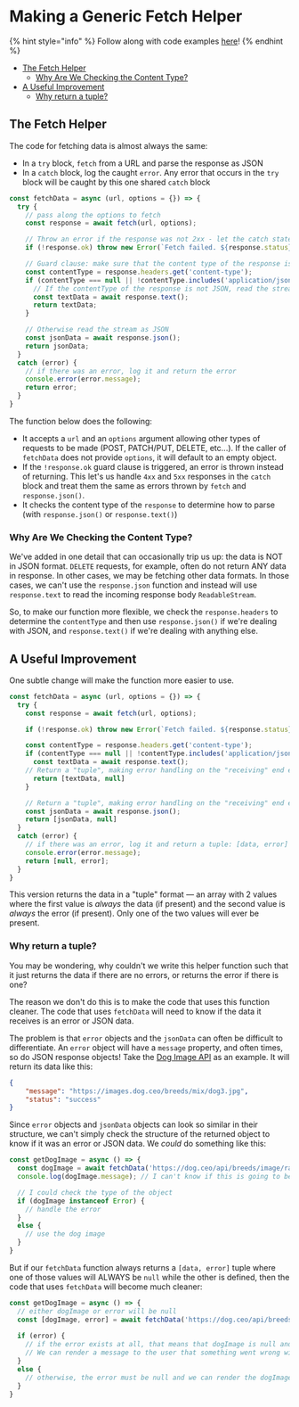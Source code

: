 # Making a Generic Fetch Helper

{% hint style="info" %}
Follow along with code examples [here](https://github.com/The-Marcy-Lab-School/3-0-3-async-await)!
{% endhint %}

- [The Fetch Helper](#the-fetch-helper)
  - [Why Are We Checking the Content Type?](#why-are-we-checking-the-content-type)
- [A Useful Improvement](#a-useful-improvement)
  - [Why return a tuple?](#why-return-a-tuple)

## The Fetch Helper

The code for fetching data is almost always the same:

* In a `try` block, `fetch` from a URL and parse the response as JSON
* In a `catch` block, log the caught `error`. Any error that occurs in the `try` block will be caught by this one shared `catch` block

```js
const fetchData = async (url, options = {}) => {
  try {
    // pass along the options to fetch
    const response = await fetch(url, options);

    // Throw an error if the response was not 2xx - let the catch statement handle it
    if (!response.ok) throw new Error(`Fetch failed. ${response.status} ${response.statusText}`)

    // Guard clause: make sure that the content type of the response is JSON before reading it
    const contentType = response.headers.get('content-type');
    if (contentType === null || !contentType.includes('application/json')) {
      // If the contentType of the response is not JSON, read the stream as plain text
      const textData = await response.text();
      return textData;
    }

    // Otherwise read the stream as JSON
    const jsonData = await response.json();
    return jsonData;
  }
  catch (error) {
    // if there was an error, log it and return the error
    console.error(error.message);
    return error;
  }
}
```

The function below does the following:

* It accepts a `url` and an `options` argument allowing other types of requests to be made (POST, PATCH/PUT, DELETE, etc...). If the caller of `fetchData` does not provide `options`, it will default to an empty object.
* If the `!response.ok` guard clause is triggered, an error is thrown instead of returning. This let's us handle `4xx` and `5xx` responses in the `catch` block and treat them the same as errors thrown by `fetch` and `response.json()`.
* It checks the content type of the `response` to determine how to parse (with `response.json()` or `response.text()`)

### Why Are We Checking the Content Type?

We've added in one detail that can occasionally trip us up: the data is NOT in JSON format. `DELETE` requests, for example, often do not return ANY data in response. In other cases, we may be fetching other data formats. In those cases, we can't use the `response.json` function and instead will use `response.text` to read the incoming response body `ReadableStream`. 

So, to make our function more flexible, we check the `response.headers` to determine the `contentType` and then use `response.json()` if we're dealing with JSON, and `response.text()` if we're dealing with anything else.

## A Useful Improvement

One subtle change will make the function more easier to use.

```js
const fetchData = async (url, options = {}) => {
  try {
    const response = await fetch(url, options);

    if (!response.ok) throw new Error(`Fetch failed. ${response.status} ${response.statusText}`)

    const contentType = response.headers.get('content-type');
    if (contentType === null || !contentType.includes('application/json')) {
      const textData = await response.text();
    // Return a "tuple", making error handling on the "receiving" end easier
      return [textData, null]
    }

    // Return a "tuple", making error handling on the "receiving" end easier
    const jsonData = await response.json();
    return [jsonData, null]
  }
  catch (error) {
    // if there was an error, log it and return a tuple: [data, error]
    console.error(error.message);
    return [null, error];
  }
}
```

This version returns the data in a "tuple" format — an array with 2 values where the first value is _always_ the data (if present) and the second value is _always_ the error (if present). Only one of the two values will ever be present.

### Why return a tuple?

You may be wondering, why couldn't we write this helper function such that it just returns the data if there are no errors, or returns the error if there is one?

The reason we don't do this is to make the code that uses this function cleaner. The code that uses `fetchData` will need to know if the data it receives is an error or JSON data. 

The problem is that `error` objects and the `jsonData` can often be difficult to differentiate. An `error` object will have a `message` property, and often times, so do JSON response objects! Take the [Dog Image API](https://dog.ceo/dog-api/) as an example. It will return its data like this:

```json
{
    "message": "https://images.dog.ceo/breeds/mix/dog3.jpg",
    "status": "success"
}
```

Since `error` objects and `jsonData` objects can look so similar in their structure, we can't simply check the structure of the returned object to know if it was an error or JSON data. We _could_ do something like this:

```js
const getDogImage = async () => {
  const dogImage = await fetchData('https://dog.ceo/api/breeds/image/random')
  console.log(dogImage.message); // I can't know if this is going to be an error message or a dog picture.

  // I could check the type of the object
  if (dogImage instanceof Error) {
    // handle the error
  }
  else {
    // use the dog image
  }
}
```

But if our `fetchData` function always returns a `[data, error]` tuple where one of those values will ALWAYS be `null` while the other is defined, then the code that uses `fetchData` will become much cleaner:

```js
const getDogImage = async () => {
  // either dogImage or error will be null
  const [dogImage, error] = await fetchData('https://dog.ceo/api/breeds/image/random')
  
  if (error) {
    // if the error exists at all, that means that dogImage is null and we should handle the error
    // We can render a message to the user that something went wrong without crashing the program
  }
  else {
    // otherwise, the error must be null and we can render the dogImage
  }
}
```
